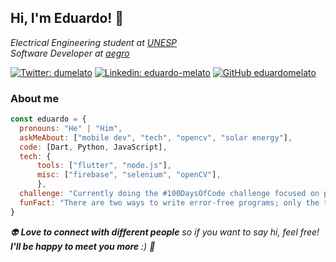 ## Hi, I'm Eduardo! 👋
*Electrical Engineering student at [UNESP](https://www2.unesp.br)*  
*Software Developer at [aegro](https://aegro.com.br)*  

[![Twitter: dumelato](https://img.shields.io/twitter/follow/dumelato?style=social)](https://twitter.com/dumelato) 
[![Linkedin: eduardo-melato](https://img.shields.io/badge/-eduardomelato-blue?style=flat-square&logo=Linkedin&logoColor=white&link=https://www.linkedin.com/in/thaianebraga/)](https://www.linkedin.com/in/eduardo-melato/)
[![GitHub eduardomelato](https://img.shields.io/github/followers/eduardomelato?label=follow&style=social)](https://github.com/eduardomelato)

### About me
```javascript
const eduardo = {
  pronouns: "He" | "Him",
  askMeAbout: ["mobile dev", "tech", "opencv", "solar energy"],
  code: [Dart, Python, JavaScript],
  tech: {
      tools: ["flutter", "node.js"],
      misc: ["firebase", "selenium", "openCV"],
      },
  challenge: "Currently doing the #100DaysOfCode challenge focused on python and openCV",
  funFact: "There are two ways to write error-free programs; only the third one works"
}
```

_👽 **Love to connect with different people** so if you want to say hi, feel free! **I'll be happy to meet you more** :) 🥑_
